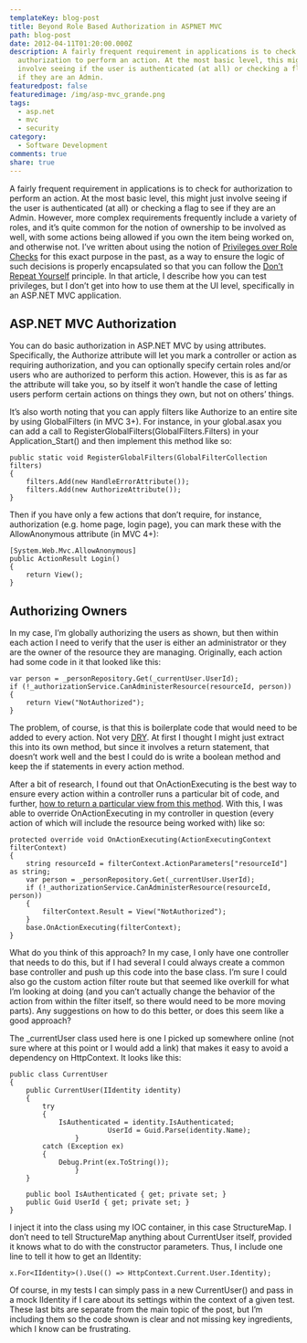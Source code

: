 ```yaml
---
templateKey: blog-post
title: Beyond Role Based Authorization in ASPNET MVC
path: blog-post
date: 2012-04-11T01:20:00.000Z
description: A fairly frequent requirement in applications is to check for
  authorization to perform an action. At the most basic level, this might just
  involve seeing if the user is authenticated (at all) or checking a flag to see
  if they are an Admin.
featuredpost: false
featuredimage: /img/asp-mvc_grande.png
tags:
  - asp.net
  - mvc
  - security
category:
  - Software Development
comments: true
share: true
---
```

A fairly frequent requirement in applications is to check for authorization to perform an action. At the most basic level, this might just involve seeing if the user is authenticated (at all) or checking a flag to see if they are an Admin. However, more complex requirements frequently include a variety of roles, and it’s quite common for the notion of ownership to be involved as well, with some actions being allowed if you own the item being worked on, and otherwise not. I’ve written about using the notion of [Privileges over Role Checks](https://ardalis.com/favor-privileges-over-role-checks) for this exact purpose in the past, as a way to ensure the logic of such decisions is properly encapsulated so that you can follow the [Don’t Repeat Yourself](http://deviq.com/don-t-repeat-yourself/) principle. In that article, I describe how you can test privileges, but I don’t get into how to use them at the UI level, specifically in an ASP.NET MVC application.

## ASP.NET MVC Authorization

You can do basic authorization in ASP.NET MVC by using attributes. Specifically, the Authorize attribute will let you mark a controller or action as requiring authorization, and you can optionally specify certain roles and/or users who are authorized to perform this action. However, this is as far as the attribute will take you, so by itself it won’t handle the case of letting users perform certain actions on things they own, but not on others’ things.

It’s also worth noting that you can apply filters like Authorize to an entire site by using GlobalFilters (in MVC 3+). For instance, in your global.asax you can add a call to RegisterGlobalFilters(GlobalFilters.Filters) in your Application_Start() and then implement this method like so:

```
public static void RegisterGlobalFilters(GlobalFilterCollection filters)
{
	filters.Add(new HandleErrorAttribute());
	filters.Add(new AuthorizeAttribute());
}
```

Then if you have only a few actions that don’t require, for instance, authorization (e.g. home page, login page), you can mark these with the AllowAnonymous attribute (in MVC 4+):

```
[System.Web.Mvc.AllowAnonymous]
public ActionResult Login()
{
    return View();
}
```

## Authorizing Owners

In my case, I’m globally authorizing the users as shown, but then within each action I need to verify that the user is either an administrator or they are the owner of the resource they are managing. Originally, each action had some code in it that looked like this:

```
var person = _personRepository.Get(_currentUser.UserId);
if (!_authorizationService.CanAdministerResource(resourceId, person))
{    
    return View("NotAuthorized");
}
```

The problem, of course, is that this is boilerplate code that would need to be added to every action. Not very [DRY](http://deviq.com/don-t-repeat-yourself/). At first I thought I might just extract this into its own method, but since it involves a return statement, that doesn’t work well and the best I could do is write a boolean method and keep the if statements in every action method.

After a bit of research, I found out that OnActionExecuting is the best way to ensure every action within a controller runs a particular bit of code, and further, [how to return a particular view from this method](http://stackoverflow.com/questions/2271346/how-to-return-different-view-but-presererve-viewmodel-in-onactionexecuting). With this, I was able to override OnActionExecuting in my controller in question (every action of which will include the resource being worked with) like so:

```
protected override void OnActionExecuting(ActionExecutingContext filterContext)
{
    string resourceId = filterContext.ActionParameters["resourceId"] as string;
    var person = _personRepository.Get(_currentUser.UserId);
    if (!_authorizationService.CanAdministerResource(resourceId, person))
    {
        filterContext.Result = View("NotAuthorized");
    }
    base.OnActionExecuting(filterContext);
}
```

What do you think of this approach? In my case, I only have one controller that needs to do this, but if I had several I could always create a common base controller and push up this code into the base class. I’m sure I could also go the custom action filter route but that seemed like overkill for what I’m looking at doing (and you can’t actually change the behavior of the action from within the filter itself, so there would need to be more moving parts). Any suggestions on how to do this better, or does this seem like a good approach?

The _currentUser class used here is one I picked up somewhere online (not sure where at this point or I would add a link) that makes it easy to avoid a dependency on HttpContext. It looks like this:

```
public class CurrentUser
{        
	public CurrentUser(IIdentity identity)
	{            
		try
		{
			IsAuthenticated = identity.IsAuthenticated;                
                        UserId = Guid.Parse(identity.Name);
                }
		catch (Exception ex)
		{                
			Debug.Print(ex.ToString());
                }        
	}         
	
	public bool IsAuthenticated { get; private set; }
	public Guid UserId { get; private set; }
}
```

I inject it into the class using my IOC container, in this case StructureMap. I don’t need to tell StructureMap anything about CurrentUser itself, provided it knows what to do with the constructor parameters. Thus, I include one line to tell it how to get an IIdentity:

```
x.For<IIdentity>().Use(() => HttpContext.Current.User.Identity);
```

Of course, in my tests I can simply pass in a new CurrentUser() and pass in a mock IIdentity if I care about its settings within the context of a given test. These last bits are separate from the main topic of the post, but I’m including them so the code shown is clear and not missing key ingredients, which I know can be frustrating.
